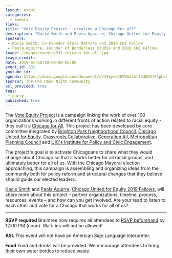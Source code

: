 ```yaml
---
layout: event
categories:
  - events
links:
title: "Vote Equity Project - creating a Chicago for all"
description: "Kacie Smith and Paola Aguirre, Chicago United for Equity 2019 Fellows, talk about the Vote Equity Project - a campaign linking the work of over 100 organizations working in different fronts of action related to racial equity - they call it a Chicago for All."
speakers:
 - Kacie Smith, Co-Founder State Matters and 2019 CUE Fellow
 - Paola Aguirre, Founder of Borderless Studio and 2019 CUE Fellow.
image: /images/events/331-chicago-for-all.jpg
image_credit:
date: 2019-01-08T18:00:00-06:00
event_id: 331
youtube_id:
agenda: https://docs.google.com/document/d/15kyveJGYKAa4kt43dGXVfFfpLLvqB7Qa5DrxZzDRmmE/edit
sponsor: The Chi Hack Night Community
asl_provided: true
tags:
 - party
published: true
---
```


The [Vote Equity Project](https://www.chicagounitedforequity.org/vote-equity) is a campaign linking the work of over 100 organizations working in different fronts of action related to racial equity - they call it a [Chicago for All](https://www.chicagoforall.org/). This project has been developed by core committee integrated by [Brighton Park Neighborhood Council](https://www.bpncchicago.org/), [Chicago United for Equity](http://www.chicagounitedforequity.org/), [Grassroots Collaborative](http://grassrootscollaborative.org/), [Generation All](https://www.generationallchicago.org/), [Metropolitan Planning Council](http://www.metroplanning.org/) and [UIC's Institute for Policy and Civic Engagement](http://ipce.uic.edu/). 

The project's goal is to activate Chicagoans to share what they would  change about Chicago so that it works better for all racial groups, and ultimately better for all of us. With the Chicago Mayoral election approaching, this campaign is assembling and organizing ideas from the community both for policy reform and structural changes that they believe should guide our elected leaders. 

[Kacie Smith](https://twitter.com/kace_il) and [Paola Aguirre](https://www.linkedin.com/in/paola-aguirre-30873b1b/), [Chicago United for Equity 2019 Fellows](https://www.chicagounitedforequity.org/equityfellows), will share more about this project – partner organizations, timeline, process, resources, events – and how can you get involved. Are your read to listen to each other and vote for a Chicago that works for all of us?

---

**RSVP required** Braintree now requires all attendees to [RSVP beforehand](https://www.eventbrite.com/e/chi-hack-night-registration-41703945624) by 12:00 PM (noon). Walk-ins will not be allowed!

**ASL** This event will not have an American Sign Language interpreter.

**Food** Food and drinks will be provided. We encourage attendees to bring their own water bottles to reduce waste.
